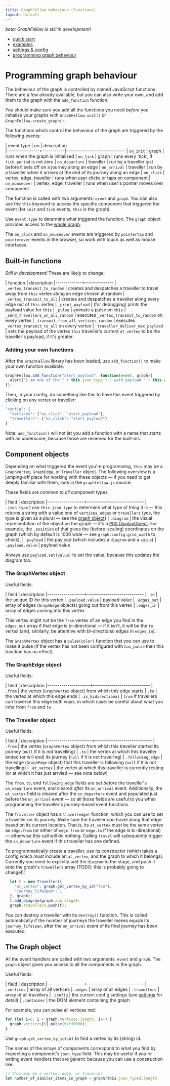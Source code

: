 ```yaml
---
title: GraphFellow behaviour (functions)
layout: default
---
```


_beta: GraphFellow is still in development!_

* [quick start](index)
* [examples](examples)
* [settings & config](settings)
* [programming graph behaviour](behaviour)

# Programming graph behaviour


The behaviour of the graph is controlled by named JavaScript functions. There
are a few already available, but you can also write your own, and add them to
the graph with the `add_function` function.

You should make sure you add all the functions you need _before_ you initialise
your graphs with `GraphFellow.init()` or `GraphFellow.create_graph()`.

The functions which control the behaviour of the graph are triggered by the following events:

| event type     | on        | description          
|----------------+-----------|-----------------------------
| `on_init`      | graph     | runs when the graph is initialised 
| `on_tick`      | graph     | runs every 'tick', if `tick_period` is not zero 
| `on_departure` | traveller | run by a traveller just before it sets off on a journey along an edge
| `on_arrival` | traveller | run by a traveller when it arrives at the end of its journey along an edge
| `on_click`     | vertex, edge, traveller | runs when user clicks or taps on component
| `on_mouseover` | vertex, edge, traveller | runs when user's pointer moves over component

The function is called with two arguments: `event` and `graph`. You can also
use the `this` keyword to access the specific component that triggered the
event (for `init` and `tick` events, `this` is the graph).

Use `event.type` to determine what triggered the function. The `graph` object provides access to the [whole graph](#the-graph-object).

The `on_click` and `on_mouseover` events are triggered by `pointertap` and
`pointerover` events in the browser, so work with touch as well as mouse
interfaces.

## Built-in functions

_Still in development!_ These are likely to change:

| function    | description
|-------------+--------------
| `_vertex_transmit_to_random` | creates and despatches a traveller to travel away from `this` vertex along an edge chosen at random 
| `_vertex_transmit_to_all` | creates and despatches a traveller along every edge out of `this` vertex
| `_print_payload` | (for debugging) prints the payload value for `this`
| `_pulse` | animate a pulse on `this`
| `_send_travellers_on_all_random` | executes `_vertex_transmit_to_random` on every vertex
| `_transmit_from_all_vertices_random` | executes `_vertex_transmit_to_all` on every vertex
| `_traveller_deliver_max_payload` | sets the payload of the vertex `this` traveller's current `at_vertex` to be the traveller's payload, if it's greater

### Adding your own functions

After the `GraphFellow` library has been loaded, use `add_function()` to make
your own function available.

```javascript
GraphFellow.add_function("alert_payload", function(event, graph){
  alert("I am one of the " + this.json_type + " with payload " + this.payload.value);
});
```

Then, in your config, do something like this to have this event triggered by
clicking on any vertex or traveller:

```javascript
"config": {
  "vertices": {"on_click": "alert_payload"},
  "travellers": {"on_click": "alert_payload"}
}

```

Note: `add_function()` will not let you add a function with a name that starts
with an underscore, because those are reserved for the built-ins.


## Component objects

Depending on what triggered the event you're programming, `this` may be a
`GraphVertex`, `GraphEdge`, or `Traveller` object. The following overview is a
jumping-off place for working with these objects — if you need to get deeply
familiar with them, look in the `graphfellow.js` source.

These fields are common to _all_ component types

| field            | description
|------------------+----------------------------
| `.json_type`     | use `this.json_type` to determine what type of thing it is — this returns a string with a value one of `vertices`, `edges` or `travellers` (yes, the type is given as a plural — see the [graph object](#the-graph-object))
| `.diagram`        | the visual representation of the object on the graph — it's a [PIXI.DisplayObject](https://pixijs.download/dev/docs/PIXI.DisplayObject.html). For example, the `.position` of that gives the (before-scaling) coordinates on the graph (which by default is 1000 wide — see `graph.config.grid_width` to check).
| `.payload`       | the payload (which includes a `diagram` and a `value`)
| `.payload.value` | payload value

Always use `payload.set(value)` to set the value, because this updates the diagram too.


### The GraphVertex object

Useful fields:

| field            | description
|------------------+----------------------------
| `.id`             | the unique ID for this vertex
| `.payload.value` | payload value
| `.edges_out`     | array of edges (`GraphEdge` objects) going out from this vertex
| `.edges_in`      | array of edges coming into this vertex

This vertex might not be the `from` vertex of an edge you find in the
`edges_out` array if that edge is bi-directional — if it isn't, it will be the
`to` vertex (and, similarly, be attentive with bi-directional edges in
`edges_in`).

The `GraphVertex` object has a `pulse(color)` function that you can use to make it pulse (if the vertex has not been configured with `has_pulse` then this
function has no effect).


### The GraphEdge object

Useful fields:

| field               | description
|---------------------+----------------------------
| `.from`             | the vertex (`GraphVertex` object) from which this edge starts
| `.to`               | the vertex at which this edge ends
| `.is_bidirectional` | `true` if travellers can traverse this edge both ways, in which case: be careful about what you infer from `from` and `to`

### The Traveller object

Useful fields:

| field                | description
|----------------------+----------------------------
| `.from`              | the vertex (`GraphVertex` object) from which this traveller started its journey (`null` if it is not travelling)
| `.to`                | the vertex at which this traveller ended (or will end) its journey (`null` if it is not travelling)
| `.following_edge`    | the edge (`GraphEdge` object) that this traveller is following (`null` if it is not travelling)
| `.at_vertex`         | the vertex at which this traveller is currently resting (or at which it has just arrvied — see note below)

The `from`, `to`, and `following_edge` fields are set _before_ the traveller's
`on_departure` event, and cleared _after_ its `on_arrival` event. Additionally,
the `at_vertex` field is cleared after the `on_departure` event and populated
just before the `on_arrival` event — so all those fields are useful to you when
programming the traveller's journey-based event functions.

The `Traveller` object has a `travel(edge)` function, which you can use to set
a traveller on its journey. Make sure the traveller _can_ travel along that
edge based on its current location. That is, its `at_vertex` must be the same
vertex as `edge.from` (or either of `edge.from` or `edge.to` if the edge is
bi-directional) — otherwise this call will do nothing. Calling `travel` will
subequently trigger the `on_departure` event if this traveller has one defined.

To programmatically create a traveller, use its constructor (which takes a config which _must_ include an `at_vertex`, and the graph to which it belongs).
Currently you need to explictly add the `diagram` to the stage, and push it onto
the graph's `travellers` array (TODO: this is probably going to change!):

```javascript
  let t = new Traveller({
    "at_vertex": graph.get_vertex_by_id("foo"), 
    "journey_lifespan": 1
  }, graph);
  t.add_diagram(graph.app.stage);
  graph.travellers.push(t);
```

You can destroy a traveller with its `destroy()` function. This is called
automatically if the number of journeys the traveller makes equals its
`journey_lifespan`, after the `on_arrival` event of its final journey has been
executed.


## The Graph object

All the event handlers are called with two arguments, `event` and `graph`. The `graph` object gives you access to all the components in the graph.

Useful fields:

| field            | description
|------------------+----------------------------
| `.vertices`      | array of all vertices
| `.edges`         | array of all edges
| `.travellers`    | array of all travellers
| `.config`        | the current config settings (see [settings](settings) for detail)
| `.container`     | the DOM element containing the graph

For example, you can pulse all vertices red:

```javascript
for (let i=0; i < graph.vertices.length; i++) {
  graph.vertices[i].pulse(0xff0000);
}
```

Use `graph.get_vertex_by_id(id)` to find a vertex by its (string) id.

The names of the arrays of components correspond to what you find by inspecting a component's `json_type` field. This may be useful if you're writing event handlers that are generic because you can use a construction like:

```javascript
// this may be a vertex, edge, or traveller
let number_of_similar_items_in_graph = graph[this.json_type].length
```

